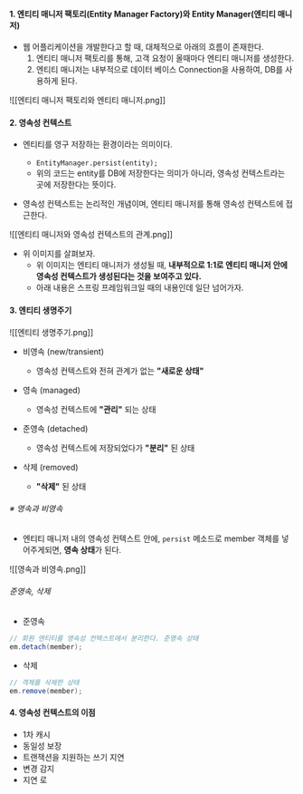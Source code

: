 
#### 1. 엔티티 매니저 팩토리(Entity Manager Factory)와 Entity Manager(엔티티 매니저)

- 웹 어플리케이션을 개발한다고 할 때, 대체적으로 아래의 흐름이 존재한다.
	1. 엔티티 매니저 팩토리를 통해, 고객 요청이 올때마다 엔티티 매니저를 생성한다.
	2. 엔티티 매니저는 내부적으로 데이터 베이스 Connection을 사용하여, DB를 사용하게 된다.

![[엔티티 매니저 팩토리와 엔티티 매니저.png]]


#### 2. 영속성 컨텍스트

- 엔티티를 영구 저장하는 환경이라는 의미이다.
	- `EntityManager.persist(entity);` 
	- 위의 코드는 entity를 DB에 저장한다는 의미가 아니라, 영속성 컨텍스트라는 곳에 저장한다는 뜻이다.

- 영속성 컨텍스트는 논리적인 개념이며, 엔티티 매니저를 통해 영속성 컨텍스트에 접근한다.

![[엔티티 매니저와 영속성 컨텍스트의 관계.png]]
- 위 이미지를 살펴보자.
	- 위 이미지는 엔티티 매니저가 생성될 때, **내부적으로 1:1로 엔티티 매니저 안에 영속성 컨텍스트가 생성된다는 것을 보여주고 있다.**
	- 아래 내용은 스프링 프레임워크일 때의 내용인데 일단 넘어가자.


#### 3. 엔티티 생명주기

![[엔티티 생명주기.png]]
- 비영속 (new/transient)
	- 영속성 컨텍스트와 전혀 관계가 없는 **"새로운 상태"**
	
- 영속 (managed)
	- 영속성 컨텍스트에 **"관리"** 되는 상태
	
- 준영속 (detached)
	- 영속성 컨텍스트에 저장되었다가 **"분리"** 된 상태

- 삭제 (removed)
	 - **"삭제"** 된 상태

###### ※ 영속과 비영속
- 엔티티 매니저 내의 영속성 컨텍스트 안에, `persist` 메소드로 member 객체를 넣어주게되면, **영속 상태**가 된다.

![[영속과 비영속.png]]

###### 준영속, 삭제

- 준영속
```java
// 회원 엔티티를 영속성 컨텍스트에서 분리한다. 준영속 상태
em.detach(member);
```

- 삭제
```java
// 객체를 삭제한 상태
em.remove(member);
```


#### 4. 영속성 컨텍스트의 이점

- 1차 캐시
- 동일성 보장
- 트랜잭션을 지원하는 쓰기 지연
- 변경 감지
- 지연 로
